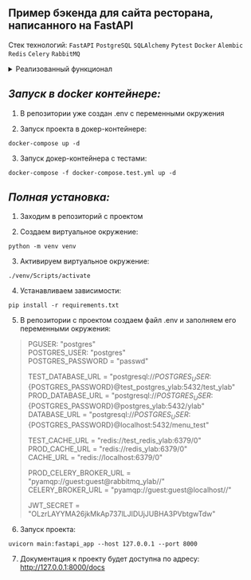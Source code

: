 Пример бэкенда для сайта ресторана, написанного на FastAPI
-
Стек технологий:
`FastAPI` `PostgreSQL` `SQLAlchemy` `Pytest` `Docker` `Alembic` `Redis` `Celery` `RabbitMQ`

<details>

 <summary>Реализованный функционал</summary>


1. Регистрация и авторизация пользователей с использованием JWT токенов
2. Эндпоинты для создания/изменения/просмотра/удаления меню, подменю и блюд
3. Кэширование данных в Redis при Get запросе и удаление кешированных данных при Post/Patch/Delete запросах
4. Выполнение длительных операций вынесено в Celery task. Доступ к результатам производится по id таска.
5. Тесты для CRUD операций
6. Подробная документация проекта
7. Весь проект завернут в докер-контейнеры и поднимается одной командой

</details>

*Запуск в docker контейнере:*
-
1. В репозитории уже создан .env с переменными окружения

2. Запуск проекта в докер-контейнере:

```shell
docker-compose up -d
```
3. Запуск докер-контейнера с тестами:

```shell
docker-compose -f docker-compose.test.yml up -d
```

*Полная установка:*
-

1. Заходим в репозиторий с проектом

2. Создаем виртуальное окружение:
```shell
python -m venv venv
```
3. Активируем виртуальное окружение:
```shell
./venv/Scripts/activate
```
4. Устанавливаем зависимости:
```shell
pip install -r requirements.txt
```
5. В репозитории с проектом создаем файл .env и заполняем его переменными окружения:


>PGUSER: "postgres"\
>POSTGRES_USER: "postgres"\
>POSTGRES_PASSWORD = "passwd"
>
>TEST_DATABASE_URL = "postgresql://${POSTGRES_USER}:${POSTGRES_PASSWORD}@test_postgres_ylab:5432/test_ylab"\
>PROD_DATABASE_URL = "postgresql://${POSTGRES_USER}:${POSTGRES_PASSWORD}@postgres_ylab:5432/ylab"\
>DATABASE_URL = "postgresql://${POSTGRES_USER}:${POSTGRES_PASSWORD}@localhost:5432/menu_test"
>
>TEST_CACHE_URL = "redis://test_redis_ylab:6379/0"\
>PROD_CACHE_URL = "redis://redis_ylab:6379/0"\
>CACHE_URL = "redis://localhost:6379/0"
>
> PROD_CELERY_BROKER_URL = "pyamqp://guest:guest@rabbitmq_ylab//"\
>CELERY_BROKER_URL = "pyamqp://guest:guest@localhost//"
>
>JWT_SECRET = "OLzrLAYYMA26jkMkAp737lLJIDUjJUBHA3PVbtgwTdw"

6. Запуск проекта:

```shell
uvicorn main:fastapi_app --host 127.0.0.1 --port 8000
```
7. Документация к проекту будет доступна по адресу:
<http://127.0.0.1:8000/docs>
